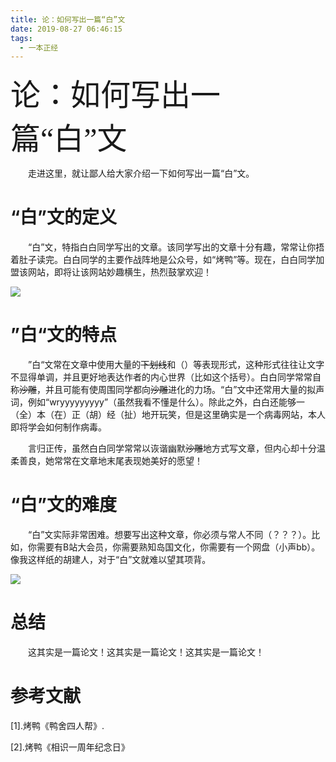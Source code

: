 ```yaml
---
title: 论：如何写出一篇“白”文
date: 2019-08-27 06:46:15
tags: 
  - 一本正经
---
```


<font face="黑体" size=20>论：如何写出一篇“白”文</font>

&emsp;&emsp;走进这里，就让鄙人给大家介绍一下如何写出一篇“白”文。

<!--more-->

# “白”文的定义

&emsp;&emsp;“白”文，特指白白同学写出的文章。该同学写出的文章十分有趣，常常让你捂着肚子读完。白白同学的主要作战阵地是公众号，如“烤鸭”等。现在，白白同学加盟该网站，即将让该网站妙趣横生，热烈鼓掌欢迎！

![](33a1cfa189cc33abf9d953e7f94c6da.jpg)

# ”白“文的特点

&emsp;&emsp;”白“文常在文章中使用大量的~~下划线~~和（）等表现形式，这种形式往往让文字不显得单调，并且更好地表达作者的内心世界（比如这个括号）。白白同学常常自称~~沙雕~~，并且可能有使周围同学都向~~沙雕~~进化的力场。“白”文中还常用大量的拟声词，例如“wryyyyyyyyy”（虽然我看不懂是什么）。除此之外，白白还能够一（全）本（在）正（胡）经（扯）地开玩笑，但是这里确实是一个病毒网站，本人即将学会如何制作病毒。

&emsp;&emsp;言归正传，虽然白白同学常常以诙谐幽默~~沙雕~~地方式写文章，但内心却十分温柔善良，她常常在文章地末尾表现她美好的愿望！

#  “白”文的难度

&emsp;&emsp;“白”文实际非常困难。想要写出这种文章，你必须与常人不同（？？？）。比如，你需要有B站大会员，你需要熟知岛国文化，你需要有一个网盘（小声bb）。像我这样纸的胡建人，对于“白”文就难以望其项背。

![](微信图片_20190827212143.jpg)

# 总结

&emsp;&emsp;这其实是一篇论文！这其实是一篇论文！这其实是一篇论文！

# 参考文献

[1].烤鸭《鸭舍四人帮》.

[2].烤鸭《相识一周年纪念日》
